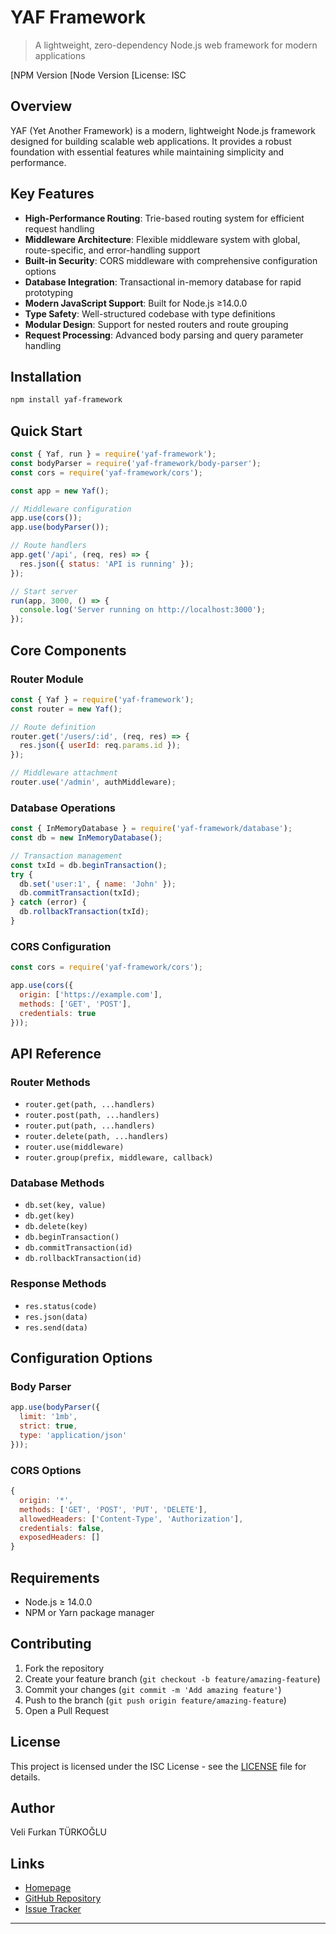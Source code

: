 # YAF Framework
> A lightweight, zero-dependency Node.js web framework for modern applications

[NPM Version
[Node Version
[License: ISC

## Overview

YAF (Yet Another Framework) is a modern, lightweight Node.js framework designed for building scalable web applications. It provides a robust foundation with essential features while maintaining simplicity and performance.

## Key Features

- **High-Performance Routing**: Trie-based routing system for efficient request handling
- **Middleware Architecture**: Flexible middleware system with global, route-specific, and error-handling support
- **Built-in Security**: CORS middleware with comprehensive configuration options
- **Database Integration**: Transactional in-memory database for rapid prototyping
- **Modern JavaScript Support**: Built for Node.js ≥14.0.0
- **Type Safety**: Well-structured codebase with type definitions
- **Modular Design**: Support for nested routers and route grouping
- **Request Processing**: Advanced body parsing and query parameter handling

## Installation

```bash
npm install yaf-framework
```

## Quick Start

```javascript
const { Yaf, run } = require('yaf-framework');
const bodyParser = require('yaf-framework/body-parser');
const cors = require('yaf-framework/cors');

const app = new Yaf();

// Middleware configuration
app.use(cors());
app.use(bodyParser());

// Route handlers
app.get('/api', (req, res) => {
  res.json({ status: 'API is running' });
});

// Start server
run(app, 3000, () => {
  console.log('Server running on http://localhost:3000');
});
```

## Core Components

### Router Module
```javascript
const { Yaf } = require('yaf-framework');
const router = new Yaf();

// Route definition
router.get('/users/:id', (req, res) => {
  res.json({ userId: req.params.id });
});

// Middleware attachment
router.use('/admin', authMiddleware);
```

### Database Operations
```javascript
const { InMemoryDatabase } = require('yaf-framework/database');
const db = new InMemoryDatabase();

// Transaction management
const txId = db.beginTransaction();
try {
  db.set('user:1', { name: 'John' });
  db.commitTransaction(txId);
} catch (error) {
  db.rollbackTransaction(txId);
}
```

### CORS Configuration
```javascript
const cors = require('yaf-framework/cors');

app.use(cors({
  origin: ['https://example.com'],
  methods: ['GET', 'POST'],
  credentials: true
}));
```

## API Reference

### Router Methods
- `router.get(path, ...handlers)`
- `router.post(path, ...handlers)`
- `router.put(path, ...handlers)`
- `router.delete(path, ...handlers)`
- `router.use(middleware)`
- `router.group(prefix, middleware, callback)`

### Database Methods
- `db.set(key, value)`
- `db.get(key)`
- `db.delete(key)`
- `db.beginTransaction()`
- `db.commitTransaction(id)`
- `db.rollbackTransaction(id)`

### Response Methods
- `res.status(code)`
- `res.json(data)`
- `res.send(data)`

## Configuration Options

### Body Parser
```javascript
app.use(bodyParser({
  limit: '1mb',
  strict: true,
  type: 'application/json'
}));
```

### CORS Options
```javascript
{
  origin: '*',
  methods: ['GET', 'POST', 'PUT', 'DELETE'],
  allowedHeaders: ['Content-Type', 'Authorization'],
  credentials: false,
  exposedHeaders: []
}
```

## Requirements

- Node.js ≥ 14.0.0
- NPM or Yarn package manager

## Contributing

1. Fork the repository
2. Create your feature branch (`git checkout -b feature/amazing-feature`)
3. Commit your changes (`git commit -m 'Add amazing feature'`)
4. Push to the branch (`git push origin feature/amazing-feature`)
5. Open a Pull Request

## License

This project is licensed under the ISC License - see the [LICENSE](LICENSE) file for details.

## Author

Veli Furkan TÜRKOĞLU

## Links

- [Homepage](https://yaf.velifurkanturkoglu.me)
- [GitHub Repository](https://github.com/furkancodes/yaf)
- [Issue Tracker](https://github.com/yourusername/my-node-framework/issues)

---

